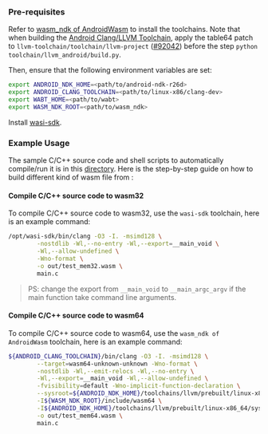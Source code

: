 ### Pre-requisites

Refer to [wasm_ndk of AndroidWasm] to install the toolchains. Note that when building the [Android
Clang/LLVM Toolchain], apply the table64 patch to `llvm-toolchain/toolchain/llvm-project` ([#92042]) before the step `python
toolchain/llvm_android/build.py`.

[wasm_ndk of AndroidWasm]: https://github.com/AndroidWasm/wasm_ndk?tab=readme-ov-file#pre-requisites
[Android Clang/LLVM Toolchain]: https://android.googlesource.com/toolchain/llvm_android/+/master/README.md#android-clang_llvm-toolchain
[#92042]: https://github.com/llvm/llvm-project/pull/92042

Then, ensure that the following environment variables are set:

```bash
export ANDROID_NDK_HOME=<path/to/android-ndk-r26d>
export ANDROID_CLANG_TOOLCHAIN=<path/to/linux-x86/clang-dev>
export WABT_HOME=<path/to/wabt>
export WASM_NDK_ROOT=<path/to/wasm_ndk>
```

Install [wasi-sdk](https://github.com/WebAssembly/wasi-sdk/tags).

### Example Usage

The sample C/C++ source code and shell scripts to automatically compile/run it is in this [directory](../samples/hello-world/). Here is the step-by-step guide on how to build different kind of wasm file from :

#### Compile C/C++ source code to wasm32

To compile C/C++ source code to wasm32, use the `wasi-sdk` toolchain, here is an example command:

```bash
/opt/wasi-sdk/bin/clang -O3 -I. -msimd128 \
        -nostdlib -Wl,--no-entry -Wl,--export=__main_void \
        -Wl,--allow-undefined \
        -Wno-format \
        -o out/test_mem32.wasm \
        main.c
```

> PS: change the export from `__main_void` to `__main_argc_argv` if the main function take command line arguments.

#### Compile C/C++ source code to wasm64

To compile C/C++ source code to wasm64, use the `wasm_ndk of AndroidWasm` toolchain, here is an example command:

```bash
${ANDROID_CLANG_TOOLCHAIN}/bin/clang -O3 -I. -msimd128 \
        --target=wasm64-unknown-unknown -Wno-format \
        -nostdlib -Wl,--emit-relocs -Wl,--no-entry \
        -Wl,--export=__main_void -Wl,--allow-undefined \
        -fvisibility=default -Wno-implicit-function-declaration \
        --sysroot=${ANDROID_NDK_HOME}/toolchains/llvm/prebuilt/linux-x86_64/sysroot \
        -I${WASM_NDK_ROOT}/include/wasm64 \
        -I${ANDROID_NDK_HOME}/toolchains/llvm/prebuilt/linux-x86_64/sysroot/usr/include \
        -o out/test_mem64.wasm \
        main.c
```

